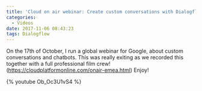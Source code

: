 ```yaml
---
title: 'Cloud on air webinar: Create custom conversations with Dialogflow'
categories:
  - Videos
date: 2017-11-06 08:43:23
tags: Dialogflow
---
```


On the 17th of October, I run a global webinar for Google, about custom conversations and chatbots. This was really exiting as we recorded this together with a full professional film crew!(https://cloudplatformonline.com/onair-emea.html) Enjoy! 
<!--more-->

{% youtube Ob_Oc3U1vS4 %}

